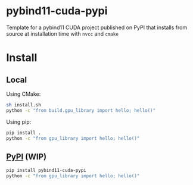 # pybind11-cuda-pypi

Template for a pybind11 CUDA project published on PyPI that installs from source at installation time with `nvcc` and `cmake`

# Install

## Local

Using CMake:

```sh
sh install.sh
python -c "from build.gpu_library import hello; hello()"
```

Using pip:

```sh
pip install .
python -c "from gpu_library import hello; hello()"
```

## [PyPI](https://pypi.org/project/pybind11-cuda-pypi/) (WIP)

```sh
pip install pybind11-cuda-pypi
python -c "from gpu_library import hello; hello()"
```
